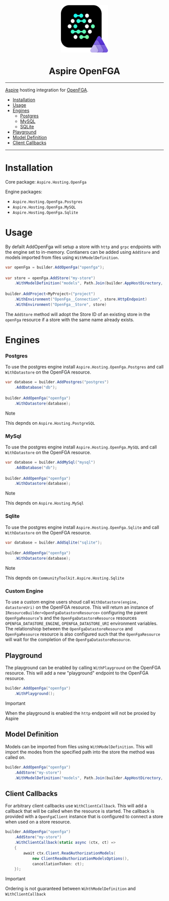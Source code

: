 <p align="center">
  <img src="./assets/icon.svg" alt="Aspire OpenFGA" width="150" height="150">
  <h1 align="center">Aspire OpenFGA</h1>
</p>

---

[Aspire](https://aspire.dev) hosting integration for [OpenFGA](https://openfga.dev/).

- [Installation](#installation)
- [Usage](#usage)
- [Engines](#engines)
    - [Postgres](#postgres)
    - [MySQL](#mysql)
    - [SQLite](#sqlite)
- [Playground](#playground)
- [Model Definition](#model-definition)
- [Client Callbacks](#client-callbacks)

---

# Installation

Core package: `Aspire.Hosting.OpenFga`

Engine packages:

- `Aspire.Hosting.OpenFga.Postgres`
- `Aspire.Hosting.OpenFga.MySQL`
- `Aspire.Hosting.OpenFga.Sqlite`

# Usage

By defailt AddOpenFga will setup a store with `http` and `grpc` endpoints with the engine
set to in-memory. Contianers can be added using `AddStore` and models imported from files
using `WithModelDefinition`.

```c#
var openFga = builder.AddOpenFga("openfga");

var store = openFga.AddStore("my-store")
    .WithModelDefinition("models", Path.Join(builder.AppHostDirectory, "Models"), "fga.mod");

builder.AddProject<MyProject>("project")
    .WithEnvironment("OpenFga__Connection", store.HttpEndpoint)
    .WithEnvironment("OpenFga__Store", store)
```

The `AddStore` method will adopt the Store ID of an existing store in the `openFga` resource
if a store with the same name already exists.

# Engines

### Postgres

To use the postgres engine install `Aspire.Hosting.OpenFga.Postgres` and call `WithDatastore`
on the OpenFGA resource.

```c#
var database = builder.AddPostgres("postgres")
    .AddDatabase("db");

builder.AddOpenFga("openfga")
    .WithDatastore(database);
```

> [!NOTE]
> This depnds on `Aspire.Hosting.PostgreSQL`

### MySql

To use the postgres engine install `Aspire.Hosting.OpenFga.MySQL` and call `WithDatastore`
on the OpenFGA resource.

```c#
var database = builder.AddMySql("mysql")
    .AddDatabase("db");

builder.AddOpenFga("openfga")
    .WithDatastore(database);
```

> [!NOTE]
> This depnds on `Aspire.Hosting.MySql`

### Sqlite

To use the postgres engine install `Aspire.Hosting.OpenFga.Sqlite` and call `WithDatastore`
on the OpenFGA resource.

```c#
var database = builder.AddSqlite("sqlite");

builder.AddOpenFga("openfga")
    .WithDatastore(database);
```

> [!NOTE]
> This depnds on `CommunityToolkit.Aspire.Hosting.Sqlite`

### Custom Engine

To use a custom engine users shoud call `WithDatastore(engine, datastoreUri)` on the OpenFGA
resource. This will return an instance of `IResourceBuilder<OpenFgaDatastoreResource>` configuring
the parent `OpenFgaResource`'s and the `OpenFgaDatastoreResource` resources
`OPENFGA_DATASTORE_ENGINE`, `OPENFGA_DATASTORE_URI` environment variables. The relationshiop between
the `OpenFgaDatastoreResource` and `OpenFgaResource` resource is also configured such that the
`OpenFgaResource` will wait for the completion of the `OpenFgaDatastoreResource`.

## Playground

The playground can be enabled by calling `WithPlayground` on the OpenFGA resource. This will
add a new "playground" endpoint to the OpenFGA resource.

```c#
builder.AddOpenFga("openfga")
    .WithPlayground();
```

> [!IMPORTANT]
> When the playground is enabled the `http` endpoint will not be proxied by Aspire

## Model Definition

Models can be imported from files using `WithModelDefinition`. This will import the modes from the
specified path into the store the method was called on.

```c#
builder.AddOpenFga("openfga")
    .AddStore("my-store")
    .WithModelDefinition("models", Path.Join(builder.AppHostDirectory, "Models"), "fga.mod");
```

## Client Callbacks

For arbitrary client callbacks use `WithClientCallback`. This will add a callback that will be called
when the resource is started. The callback is provided with a `OpenFgaClient` instance that is
configured to connect a store when used on a store resource.

```c#
builder.AddOpenFga("openfga")
    .AddStore("my-store")
    .WithClientCallback(static async (ctx, ct) =>
    {
        await ctx.Client.ReadAuthorizationModels(
            new ClientReadAuthorizationModelsOptions(),
            cancellationToken: ct);
    });
```

> [!IMPORTANT]
> Ordering is not guaranteed between `WihthModelDefinition` and `WithClientCallback`